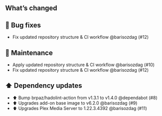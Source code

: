 ## What’s changed

## 🐛 Bug fixes

- Fix updated repository structure & CI workflow @barisozdag (#12)

## 🧰 Maintenance

- Apply updated repository structure & CI workflow @barisozdag (#10)
- Fix updated repository structure & CI workflow @barisozdag (#12)

## ⬆️ Dependency updates

- ⬆️ Bump brpaz/hadolint-action from v1.3.1 to v1.4.0 @dependabot (#8)
- ⬆️ Upgrades add-on base image to v6.2.0 @barisozdag (#9)
- ⬆️ Upgrades Plex Media Server to 1.22.3.4392 @barisozdag (#11)
